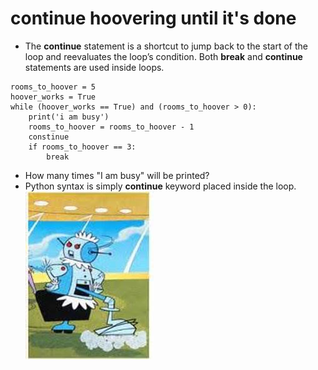# **continue** hoovering until it's done
- The **continue** statement is a shortcut to jump back to the start of the loop and reevaluates the loop’s condition. Both **break** and **continue** statements are used inside loops. 
```
rooms_to_hoover = 5
hoover_works = True
while (hoover_works == True) and (rooms_to_hoover > 0):
    print('i am busy')
    rooms_to_hoover = rooms_to_hoover - 1
    constinue
    if rooms_to_hoover == 3:
        break
```
- How many times "I am busy" will be printed?
- Python syntax is simply **continue** keyword placed inside the loop.
![FileModes](Picture2.jpg)<!-- .element: style="border:0; width:180px; margin-top:20px; margin-right:200px; float:right";  -->